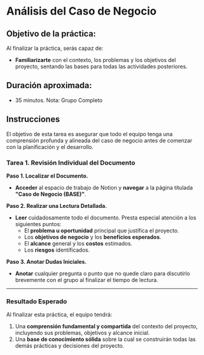 # Análisis del Caso de Negocio

## Objetivo de la práctica:
Al finalizar la práctica, serás capaz de:
- **Familiarizarte** con el contexto, los problemas y los objetivos del proyecto, sentando las bases para todas las actividades posteriores.

## Duración aproximada:
- 35 minutos.
Nota: Grupo Completo

## Instrucciones

El objetivo de esta tarea es asegurar que todo el equipo tenga una comprensión profunda y alineada del caso de negocio antes de comenzar con la planificación y el desarrollo.

### Tarea 1. Revisión Individual del Documento

**Paso 1. Localizar el Documento.**
- **Acceder** al espacio de trabajo de Notion y **navegar** a la página titulada **"Caso de Negocio (BASE)"**.

**Paso 2. Realizar una Lectura Detallada.**
- **Leer** cuidadosamente todo el documento. Presta especial atención a los siguientes puntos:
    - El **problema u oportunidad** principal que justifica el proyecto.
    - Los **objetivos de negocio** y los **beneficios esperados**.
    - El **alcance** general y los **costos** estimados.
    - Los **riesgos** identificados.

**Paso 3. Anotar Dudas Iniciales.**
- **Anotar** cualquier pregunta o punto que no quede claro para discutirlo brevemente con el grupo al finalizar el tiempo de lectura.

---

### Resultado Esperado
Al finalizar esta práctica, el equipo tendrá:
1.  Una **comprensión fundamental y compartida** del contexto del proyecto, incluyendo sus problemas, objetivos y alcance inicial.
2.  Una **base de conocimiento sólida** sobre la cual se construirán todas las demás prácticas y decisiones del proyecto.
